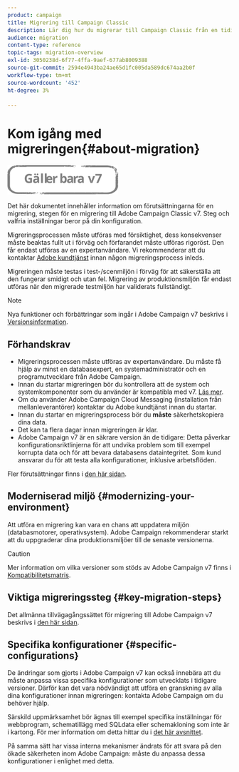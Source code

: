 ```yaml
---
product: campaign
title: Migrering till Campaign Classic
description: Lär dig hur du migrerar till Campaign Classic från en tidigare Campaign-version
audience: migration
content-type: reference
topic-tags: migration-overview
exl-id: 3050238d-6f77-4ffa-9aef-677ab8009388
source-git-commit: 2594e4943ba24ae65d1fc005da589dc674aa2b0f
workflow-type: tm+mt
source-wordcount: '452'
ht-degree: 3%

---
```


# Kom igång med migreringen{#about-migration}

![](../../assets/v7-only.svg)

Det här dokumentet innehåller information om förutsättningarna för en migrering, stegen för en migrering till Adobe Campaign Classic v7. Steg och valfria inställningar beror på din konfiguration.

Migreringsprocessen måste utföras med försiktighet, dess konsekvenser måste beaktas fullt ut i förväg och förfarandet måste utföras rigoröst. Den får endast utföras av en expertanvändare. Vi rekommenderar att du kontaktar [Adobe kundtjänst](https://helpx.adobe.com/se/enterprise/admin-guide.html/enterprise/using/support-for-experience-cloud.ug.html) innan någon migreringsprocess inleds.

Migreringen måste testas i test-/scenmiljön i förväg för att säkerställa att den fungerar smidigt och utan fel. Migrering av produktionsmiljön får endast utföras när den migrerade testmiljön har validerats fullständigt.

>[!NOTE]
>
>Nya funktioner och förbättringar som ingår i Adobe Campaign v7 beskrivs i [Versionsinformation](../../rn/using/latest-release.md).


## Förhandskrav

* Migreringsprocessen måste utföras av expertanvändare. Du måste få hjälp av minst en databasexpert, en systemadministratör och en programutvecklare från Adobe Campaign.
* Innan du startar migreringen bör du kontrollera att de system och systemkomponenter som du använder är kompatibla med v7. [Läs mer](../../rn/using/compatibility-matrix.md).
* Om du använder Adobe Campaign Cloud Messaging (installation från mellanleverantörer) kontaktar du Adobe kundtjänst innan du startar.
* Innan du startar en migreringsprocess bör du **måste** säkerhetskopiera dina data.
* Det kan ta flera dagar innan migreringen är klar.
* Adobe Campaign v7 är en säkrare version än de tidigare: Detta påverkar konfigurationsriktlinjerna för att undvika problem som till exempel korrupta data och för att bevara databasens dataintegritet. Som kund ansvarar du för att testa alla konfigurationer, inklusive arbetsflöden.

Fler förutsättningar finns i [den här sidan](../../migration/using/before-starting-migration.md).


## Moderniserad miljö {#modernizing-your-environment}

Att utföra en migrering kan vara en chans att uppdatera miljön (databasmotorer, operativsystem). Adobe Campaign rekommenderar starkt att du uppgraderar dina produktionsmiljöer till de senaste versionerna.

>[!CAUTION]
>
>Mer information om vilka versioner som stöds av Adobe Campaign v7 finns i [Kompatibilitetsmatris](../../rn/using/compatibility-matrix.md).

## Viktiga migreringssteg {#key-migration-steps}

Det allmänna tillvägagångssättet för migrering till Adobe Campaign v7 beskrivs i [den här sidan](../../migration/using/before-starting-migration.md).


## Specifika konfigurationer {#specific-configurations}

De ändringar som gjorts i Adobe Campaign v7 kan också innebära att du måste anpassa vissa specifika konfigurationer som utvecklats i tidigare versioner. Därför kan det vara nödvändigt att utföra en granskning av alla dina konfigurationer innan migreringen: kontakta Adobe Campaign om du behöver hjälp.

Särskild uppmärksamhet bör ägnas till exempel specifika inställningar för webbprogram, schematillägg med SQLdata eller schemakloning som inte är i kartong. För mer information om detta hittar du i [det här avsnittet](../../migration/using/configuring-your-platform.md).

På samma sätt har vissa interna mekanismer ändrats för att svara på den ökade säkerheten inom Adobe Campaign: måste du anpassa dessa konfigurationer i enlighet med detta.

